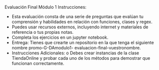 Evaluación Final Módulo 1
Instrucciones:
- Esta evaluación consta de una serie de preguntas que evalúan tu comprensión y habilidades en
relación con funciones, clases y regex.
- Puedes usar recursos externos, incluyendo internet y materiales de referencia o tus propias
notas.
- Completa los ejercicios en un jupyter notebook.
- Entrega: Tienes que crearte un repositorio en la que tenga el siguiente nombre promo-G-DAmodulo1-
evaluacion-final-vuestronombre.
- Instrucciones Adicionales:
o Debes crear instancias de la clase TiendaOnline y probar cada uno de los métodos para
demostrar que funcionan correctamente.
